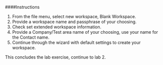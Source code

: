 ####Instructions

1.  From the file menu, select new workspace, Blank Workspace.
2.  Provide a workspace name and passphrase of your choosing.
3.  Check set extended workspace information.
4.  Provide a Company/Test area name of your choosing, use your name for the Contact name.
5.  Continue through the wizard with default settings to create your workspace.

This concludes the lab exercise, continue to lab 2.
